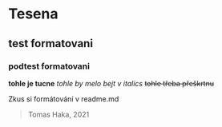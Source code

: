 # Tesena
## test formatovani
### podtest formatovani

**tohle je tucne**
*tohle by melo bejt v italics*
~~tohle třeba přeškrtnu~~

Zkus si formátování v readme.md
> Tomas Haka, 2021
